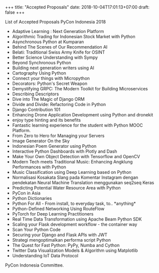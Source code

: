 +++
title: "Accepted Proposals"
date: 2018-10-04T17:01:13+07:00
draft: false
+++

List of Accepted Proposals PyCon Indonesia 2018

<ul>
	<li>Adaptive Learning : Next Generation Platform</li>
	<li>Algorithmic Trading for Indonesian Stock Market with Python</li>
	<li>Asynchronous Python at Kumparan</li>
	<li>Behind The Scenes of Our Recommendation AI</li>
	<li>Belati: Traditional Swiss Army Knife for OSINT</li>
	<li>Better Science Understanding with Sympy</li>
	<li>Beyond Synchronous Python</li>
	<li>Building next generation writers using AI</li>
	<li>Cartography Using Python</li>
	<li>Connect your things with Micropython</li>
	<li>Decorators: Python's Secret Weapon</li>
	<li>Demystifying GRPC: The Modern Toolkit for Building Microservices</li>
	<li>Describing Descriptors</li>
	<li>Dive into The Magic of Django ORM </li>
	<li>Divide and Divide: Refactoring Code in Python</li>
	<li>Django Contribution 101</li>
	<li>Enhancing Drone Application Development using Python and dronekit</li>
	<li>enjoy type hinting and its benefits</li>
	<li>Fantastic learning experience for the student with Python MOOC Platform.</li>
	<li>From Zero to Hero for Managing your Servers</li>
	<li>Image Generator On the Sky</li>
	<li>Indonesian Poem Generator using Python</li>
	<li>Interactive Python Dashboards with Plotly and Dash</li>
	<li>Make Your Own Object Detection with Tensorflow and OpenCV</li>
	<li>Modern Tech meets Traditional Music: Enhancing Angklung Performances with Python</li>
	<li>Music Classification using Deep Learning based on Python</li>
	<li>Normalisasi Kosakata Slang pada Komentar Instagram dengan pendekatan Neural Machine Translation menggunakan seq2seq Keras</li>
	<li>Predicting Potential Water Resource Area with Python</li>
	<li>PyCon in Asia</li>
	<li>Python Dictionaries</li>
	<li>Python For All - From install, to everyday task, to.. *anything*</li>
	<li>Python-Defined Networking Using RouteFlow</li>
	<li>PyTorch for Deep Learning Practitioners</li>
	<li>Real Time Data Transformation using Apache Beam Python SDK</li>
	<li>Scaling your Flask development workflow - the container way</li>
	<li>Scan Your Python Code</li>
	<li>Securing your Django and Flask APIs with JWT</li>
	<li>Strategi mengoptimalkan performa script Python</li>
	<li>The Quest for Fast Python: PyPy, Numba and Cython</li>
	<li>Twitter Data Visualization Models & Algorithm using Matplotlib</li>
	<li>Understanding IoT Data Protocol</li>
</ul>

PyCon Indonesia Committee.
